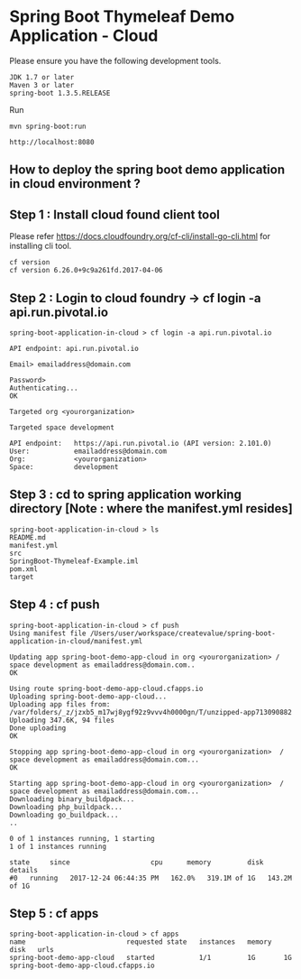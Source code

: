 # Spring Boot Thymeleaf Demo Application - Cloud

Please ensure you have the following development tools.

    JDK 1.7 or later
    Maven 3 or later
    spring-boot 1.3.5.RELEASE

Run

    mvn spring-boot:run

    http://localhost:8080

## How to deploy the spring boot demo application in cloud environment ?

## Step 1 : Install cloud found client tool 

Please refer https://docs.cloudfoundry.org/cf-cli/install-go-cli.html for installing cli tool.
```
cf version
cf version 6.26.0+9c9a261fd.2017-04-06
```
## Step 2 : Login to cloud foundry -> cf login -a api.run.pivotal.io
```
spring-boot-application-in-cloud > cf login -a api.run.pivotal.io

API endpoint: api.run.pivotal.io

Email> emailaddress@domain.com

Password>
Authenticating...
OK

Targeted org <yourorganization>

Targeted space development

API endpoint:   https://api.run.pivotal.io (API version: 2.101.0)
User:           emailaddress@domain.com
Org:            <yourorganization>
Space:          development
```
## Step 3 : cd to spring application working directory  [Note : where the manifest.yml resides]
```
spring-boot-application-in-cloud > ls
README.md
manifest.yml
src
SpringBoot-Thymeleaf-Example.iml
pom.xml
target
```
## Step 4 : cf push
```
spring-boot-application-in-cloud > cf push
Using manifest file /Users/user/workspace/createvalue/spring-boot-application-in-cloud/manifest.yml

Updating app spring-boot-demo-app-cloud in org <yourorganization> / space development as emailaddress@domain.com..
OK

Using route spring-boot-demo-app-cloud.cfapps.io
Uploading spring-boot-demo-app-cloud...
Uploading app files from: /var/folders/_z/jzxb5_m17wj8ygf92z9vvv4h0000gn/T/unzipped-app713090882
Uploading 347.6K, 94 files
Done uploading
OK

Stopping app spring-boot-demo-app-cloud in org <yourorganization>  / space development as emailaddress@domain.com...
OK

Starting app spring-boot-demo-app-cloud in org <yourorganization>  / space development as emailaddress@domain.com...
Downloading binary_buildpack...
Downloading php_buildpack...
Downloading go_buildpack...
..

0 of 1 instances running, 1 starting
1 of 1 instances running

state     since                    cpu      memory         disk           details
#0   running   2017-12-24 06:44:35 PM   162.0%   319.1M of 1G   143.2M of 1G
```
## Step 5 : cf apps
```
spring-boot-application-in-cloud > cf apps
name                         requested state   instances   memory   disk   urls
spring-boot-demo-app-cloud   started           1/1         1G       1G     spring-boot-demo-app-cloud.cfapps.io
```
